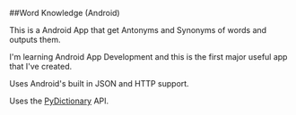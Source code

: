 ##Word Knowledge (Android)

This is a Android App that get Antonyms and Synonyms of words and outputs them.

I'm learning Android App Development and this is the first major useful app that I've created.

Uses Android's built in JSON and HTTP support.

Uses the <a href="http://pydictionary-geekpradd.rhcloud.com">PyDictionary</a> API.